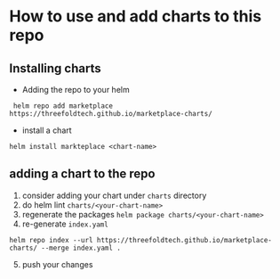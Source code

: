 # How to use and add charts to this repo
## Installing charts 
- Adding the repo to your helm 
```
 helm repo add marketplace https://threefoldtech.github.io/marketplace-charts/
 ```
- install a chart 
```
helm install markteplace <chart-name>
```
## adding a chart to the repo 
1. consider adding your chart under `charts` directory
2. do helm lint `charts/<your-chart-name>`
3. regenerate the packages `helm package charts/<your-chart-name>`
4. re-generate `index.yaml` 
```
helm repo index --url https://threefoldtech.github.io/marketplace-charts/ --merge index.yaml .
```
5. push your changes

